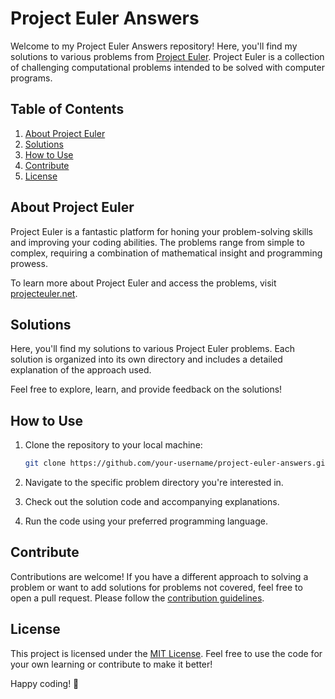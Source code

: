 # Project Euler Answers

Welcome to my Project Euler Answers repository! Here, you'll find my solutions to various problems from [Project Euler](https://projecteuler.net/). Project Euler is a collection of challenging computational problems intended to be solved with computer programs.

## Table of Contents

1. [About Project Euler](#about-project-euler)
2. [Solutions](#solutions)
3. [How to Use](#how-to-use)
4. [Contribute](#contribute)
5. [License](#license)

## About Project Euler

Project Euler is a fantastic platform for honing your problem-solving skills and improving your coding abilities. The problems range from simple to complex, requiring a combination of mathematical insight and programming prowess.

To learn more about Project Euler and access the problems, visit [projecteuler.net](https://projecteuler.net/).

## Solutions

Here, you'll find my solutions to various Project Euler problems. Each solution is organized into its own directory and includes a detailed explanation of the approach used.

Feel free to explore, learn, and provide feedback on the solutions!

## How to Use

1. Clone the repository to your local machine:

    ```bash
    git clone https://github.com/your-username/project-euler-answers.git
    ```

2. Navigate to the specific problem directory you're interested in.

3. Check out the solution code and accompanying explanations.

4. Run the code using your preferred programming language.

## Contribute

Contributions are welcome! If you have a different approach to solving a problem or want to add solutions for problems not covered, feel free to open a pull request. Please follow the [contribution guidelines](CONTRIBUTING.md).

## License

This project is licensed under the [MIT License](LICENSE). Feel free to use the code for your own learning or contribute to make it better!

Happy coding! 🚀
